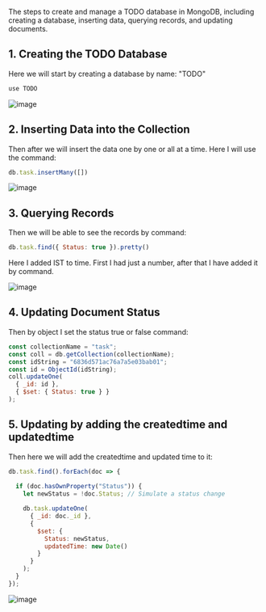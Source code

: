 


The steps to create and manage a TODO database in MongoDB, including creating a database, inserting data, querying records, and updating documents.


## 1. Creating the TODO Database

Here we will start by creating a database by name: "TODO"

```javascript
use TODO
```

![image](https://github.com/user-attachments/assets/1e592124-1fe5-4f1c-91c1-1efd9d066dfd)

## 2. Inserting Data into the Collection

Then after we will insert the data one by one or all at a time. Here I will use the command:

```javascript
db.task.insertMany([])
```

![image](https://github.com/user-attachments/assets/a5033df8-f29b-4d54-bad1-8218c0cfe29c)

## 3. Querying Records

Then we will be able to see the records by command:

```javascript
db.task.find({ Status: true }).pretty()
```

Here I added IST to time. First I had just a number, after that I have added it by command.

![image](https://github.com/user-attachments/assets/523c8933-f552-4660-a64c-e70d81350071)

## 4. Updating Document Status

Then by object I set the status true or false command:

```javascript
const collectionName = "task"; 
const coll = db.getCollection(collectionName);
const idString = "6836d571ac76a7a5e03bab01";
const id = ObjectId(idString);
coll.updateOne(
  { _id: id },
  { $set: { Status: true } }
);
```
## 5. Updating by adding the createdtime and updatedtime

Then here we will add the createdtime and updated time to it:

```javascript
db.task.find().forEach(doc => {
  
  if (doc.hasOwnProperty("Status")) {
    let newStatus = !doc.Status; // Simulate a status change

    db.task.updateOne(
      { _id: doc._id },
      {
        $set: {
          Status: newStatus,
          updatedTime: new Date()
        }
      }
    );
  }
});
```

![image](https://github.com/user-attachments/assets/8b499d8d-400e-40b7-abbb-b9558ed51407)


